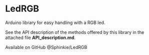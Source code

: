 # LedRGB
Arduino library for easy handling with a RGB led.


See the API description of the methods offered by this library in the attached file **API_description.md**.

Available on GitHub @Sphinkie/LedRGB
